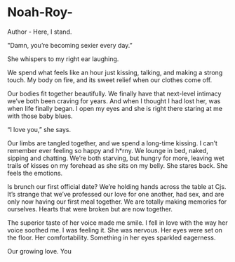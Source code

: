 # Noah-Roy-
Author - Here, I stand. 


"Damn, you’re becoming sexier every day.”
 
She whispers to my right ear laughing. 

We spend what feels like an hour just kissing, 
talking, and making a strong touch. My body on 
fire, and its sweet relief when our clothes come
off. 

Our bodies fit together beautifully. 
We finally have that next-level intimacy we’ve 
both been craving for years. And when I thought 
I had lost her, was when life finally began. 
I open my eyes and she is right there staring at
 me with those baby blues. 

“I love you,” she says. 

Our limbs are tangled together, and we spend a
long-time kissing. I can’t remember ever feeling 
so happy and h*rny. We lounge in bed, naked, sipping 
and chatting. We’re both starving, but hungry for 
more, leaving wet trails of kisses on my forehead as 
she sits on my belly. She stares back. She feels the
emotions. 

Is brunch our first official date? We’re holding hands 
across the table at Cjs. It’s strange that we’ve 
professed our love for one another, had sex, and are 
only now having our first meal together. We are totally 
making memories for ourselves. 
Hearts that were broken but are now together. 

The superior taste of her voice made me smile.  I fell in love with the way her voice soothed me.  I was feeling it.  She was nervous.  Her eyes were set on the floor.  Her comfortability.  Something in her eyes sparkled eagerness. 

Our growing love. You
